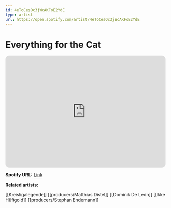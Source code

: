 ```yaml
---
id: 4eToCesOc3jWcAKFoE2YdE
type: artist
url: https://open.spotify.com/artist/4eToCesOc3jWcAKFoE2YdE
---
```

# Everything for the Cat

<iframe style="border-radius:12px" src="https://open.spotify.com/embed/artist/4eToCesOc3jWcAKFoE2YdE" width="100%" height="352" frameBorder="0" allowfullscreen="" allow="autoplay; clipboard-write; encrypted-media; fullscreen; picture-in-picture" loading="lazy"></iframe>

**Spotify URL:** [Link](https://open.spotify.com/artist/4eToCesOc3jWcAKFoE2YdE)

**Related artists:**

[[Kreisligalegende]]
[[producers/Matthias Distel]]
[[Dominik De León]]
[[Ikke Hüftgold]]
[[producers/Stephan Endemann]]
